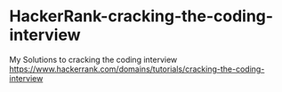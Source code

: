 # HackerRank-cracking-the-coding-interview
My Solutions to cracking the coding interview
https://www.hackerrank.com/domains/tutorials/cracking-the-coding-interview
